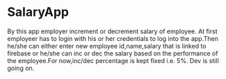 # SalaryApp

By this app employer increment or decrement salary of employee. At first employeer has to login with his or her credentials to log into the app.Then he/she can either enter new employee id,name,salary that is linked to firebase or he/she can inc or dec the salary based on the performance of the employee.For now,inc/dec percentage is kept fixed i.e. 5%. Dev is still going on.
